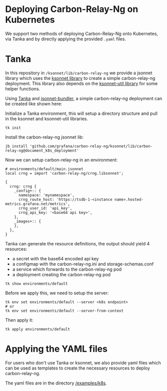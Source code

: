 # Deploying Carbon-Relay-Ng on Kubernetes

We support two methods of deploying Carbon-Relay-Ng onto Kubernetes, via Tanka and by directly applying the provided
`.yaml` files.

# Tanka

In this repository in `/ksonnet/lib/carbon-relay-ng` we provide a jsonnet library which uses the [ksonnet
library](https://github.com/ksonnet/ksonnet-lib) to create a simple carbon-relay-ng deployment. This library also
depends on the [ksonnet-util library](https://github.com/grafana/jsonnet-libs/tree/master/ksonnet-util) for some helper
functions.

Using [Tanka](https://tanka.dev/) and [jsonnet-bundler](https://github.com/jsonnet-bundler/jsonnet-bundler), a simple
carbon-relay-ng deployment can be created like shown here:

Initialize a Tanka environment, this will setup a directory structure and pull in the ksonnet and ksonnet-util
libraries.

```
tk init
```

Install the carbon-relay-ng jsonnet lib:

```
jb install 'github.com/grafana/carbon-relay-ng/ksonnet/lib/carbon-relay-ng@document_k8s_deployment'
```

Now we can setup carbon-relay-ng in an environment:
```
# environments/default/main.jsonnet
local crng = import 'carbon-relay-ng/crng.libsonnet';

{
  crng: crng {
    _config+:: {
      namespace: 'mynamespace',
      crng_route_host: 'https://tsdb-1-<instance name>.hosted-metrics.grafana.net/metrics',
      crng_user_id: 'api_key',
      crng_api_key: '<base64 api key>',
    },
    _images+:: {
    },
  },
}
```

Tanka can generate the resource definitions, the output should yield 4 resources:
* a secret with the base64 encoded api key
* a configmap with the carbon-relay-ng.ini and storage-schemas.conf
* a service which forwards to the carbon-relay-ng pod
* a deployment creating the carbon-relay-ng pod

```
tk show environments/default
```

Before we apply this, we need to setup the server:
```
tk env set environments/default --server <k8s endpoint>
# or
tk env set environments/default --server-from-context
```

Then apply it:
```
tk apply environments/default
```

# Applying the YAML files
For users who don't use Tanka or ksonnet, we also provide yaml files which can be used as templates to
create the necessary resources to deploy carbon-relay-ng.

The yaml files are in the directory [/examples/k8s](https://github.com/grafana/carbon-relay-ng/tree/document_k8s_deployment/examples/k8s).

